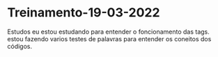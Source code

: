 # Treinamento-19-03-2022
Estudos 
eu estou estudando para entender o foncionamento das tags.
estou fazendo varios testes de palavras para entender os coneitos dos códigos. 
